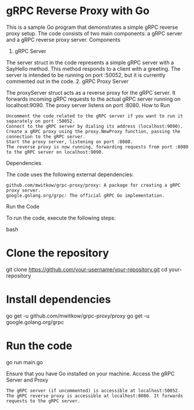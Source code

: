 # gRPC Reverse Proxy with Go

This is a sample Go program that demonstrates a simple gRPC reverse proxy setup. The code consists of two main components: a gRPC server and a gRPC reverse proxy server.
Components
1. gRPC Server

The server struct in the code represents a simple gRPC server with a SayHello method. This method responds to a client with a greeting. The server is intended to be running on port :50052, but it is currently commented out in the code.
2. gRPC Proxy Server

The proxyServer struct acts as a reverse proxy for the gRPC server. It forwards incoming gRPC requests to the actual gRPC server running on localhost:9090. The proxy server listens on port :8080.
How to Run

    Uncomment the code related to the gRPC server if you want to run it separately on port :50052.
    Connect to the gRPC server by dialing its address (localhost:9090).
    Create a gRPC proxy using the proxy.NewProxy function, passing the connection to the gRPC server.
    Start the proxy server, listening on port :8080.
    The reverse proxy is now running, forwarding requests from port :8080 to the gRPC server on localhost:9090.

Dependencies

The code uses the following external dependencies:

    github.com/mwitkow/grpc-proxy/proxy: A package for creating a gRPC proxy server.
    google.golang.org/grpc: The official gRPC Go implementation.

Run the Code

To run the code, execute the following steps:

bash

# Clone the repository
git clone https://github.com/your-username/your-repository.git
cd your-repository

# Install dependencies
go get -u github.com/mwitkow/grpc-proxy/proxy
go get -u google.golang.org/grpc

# Run the code
go run main.go

Ensure that you have Go installed on your machine.
Access the gRPC Server and Proxy

    The gRPC server (if uncommented) is accessible at localhost:50052.
    The gRPC reverse proxy is accessible at localhost:8080. It forwards requests to the gRPC server.